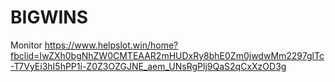# BIGWINS
Monitor https://www.helpslot.win/home?fbclid=IwZXh0bgNhZW0CMTEAAR2mHUDxRy8bhE0Zm0jwdwMm2297glTc-T7VyEi3hI5hPP1i-Z0Z3OZGJNE_aem_UNsRgPlj9QaS2qCxXzOD3g
